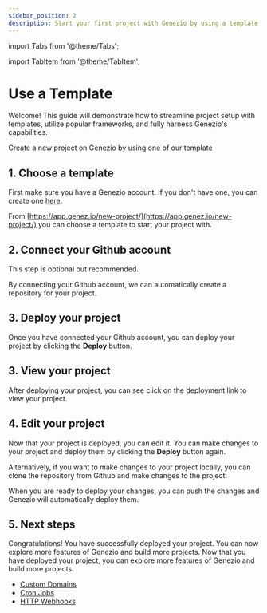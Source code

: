 ```yaml
---
sidebar_position: 2
description: Start your first project with Genezio by using a template.
---
```


import Tabs from '@theme/Tabs';

import TabItem from '@theme/TabItem';

# Use a Template

<head>
  <title>Getting Started with Genezio | Genezio Documentation</title>
</head>

Welcome! This guide will demonstrate how to streamline project setup with templates, utilize popular frameworks, and fully harness Genezio's capabilities.

Create a new project on Genezio by using one of our template

## 1. Choose a template

First make sure you have a Genezio account. If you don't have one, you can create one [here](https://app.genez.io/auth/signup).

From [https://app.genez.io/new-project/](https://app.genez.io/new-project/) you can choose a template to start your project with.

## 2. Connect your Github account

This step is optional but recommended.

By connecting your Github account, we can automatically create a repository for your project.

## 3. Deploy your project

Once you have connected your Github account, you can deploy your project by clicking the **Deploy** button.

## 3. View your project

After deploying your project, you can see click on the deployment link to view your project.

## 4. Edit your project

Now that your project is deployed, you can edit it. You can make changes to your project and deploy them by clicking the **Deploy** button again.

Alternatively, if you want to make changes to your project locally, you can clone the repository from Github and make changes to the project.

When you are ready to deploy your changes, you can push the changes and Genezio will automatically deploy them.

## 5. Next steps

Congratulations! You have successfully deployed your project. You can now explore more features of Genezio and build more projects.
Now that you have deployed your project, you can explore more features of Genezio and build more projects.

- [Custom Domains](/docs/features/custom-domain-configuration/)
- [Cron Jobs](/docs/genezio-typesafe/cron-methods/)
- [HTTP Webhooks](/docs/genezio-typesafe/http-methods-webhooks/)
